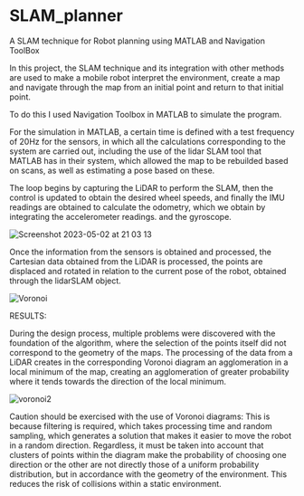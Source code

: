 # SLAM_planner
A SLAM technique for Robot planning using MATLAB and Navigation ToolBox

In this project, the SLAM technique and its integration with other methods are used to make a mobile robot interpret the environment, create a map and navigate through the map from an initial point and return to that initial point.

To do this I used Navigation Toolbox in MATLAB to simulate the program.

For the simulation in MATLAB, a certain time is defined with a test frequency of 20Hz for the sensors, in which all the calculations corresponding to the system are carried out, including the use of the lidar SLAM tool that MATLAB has in their system, which allowed the map to be rebuilded based on scans, as well as estimating a pose based on these.

The loop begins by capturing the LiDAR to perform the SLAM, then the control is updated to obtain the desired wheel speeds, and finally the IMU readings are obtained to calculate the odometry, which we obtain by integrating the accelerometer readings. and the gyroscope.

![Screenshot 2023-05-02 at 21 03 13](https://user-images.githubusercontent.com/22161124/235762302-4545f1ca-9e4d-4143-a025-a45e4d5037c2.png)

Once the information from the sensors is obtained and processed, the Cartesian data obtained from the LiDAR is processed, the points are displaced and rotated in relation to the current pose of the robot, obtained through the lidarSLAM object.

![Voronoi](https://user-images.githubusercontent.com/22161124/235762527-4a23a474-5fc3-413b-84c6-ece326e87c10.png)

RESULTS:

During the design process, multiple problems were discovered with the foundation of the algorithm, where the selection of the points itself did not correspond to the geometry of the maps. The processing of the data from a LiDAR creates in the corresponding Voronoi diagram an agglomeration in a local minimum of the map, creating an agglomeration of greater probability where it tends towards the direction of the local minimum.

![voronoi2](https://user-images.githubusercontent.com/22161124/235766285-9c556588-c5e6-4c0a-b6f6-5a1f469af0f1.png)

Caution should be exercised with the use of Voronoi diagrams:
This is because filtering is required, which takes processing time and random sampling, which generates a solution that makes it easier to move the robot in a random direction. Regardless, it must be taken into account that clusters of points within the diagram make the probability of choosing one direction or the other are not directly those of a uniform probability distribution, but in accordance with the geometry of the environment. This reduces the risk of collisions within a static environment.
